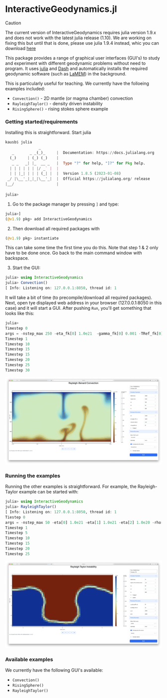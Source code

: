 # InteractiveGeodynamics.jl

> [!CAUTION]
> The current version of InteractiveGeodynamics requires julia version 1.9.x and does not work with the latest julia release (1.10). We are working on fixing this but until that is done, please use julia 1.9.4 instead, whic you can download [here](https://julialang.org/downloads/oldreleases/) 

This package provides a range of graphical user interfaces (GUI's) to study and experiment with different geodynamic problems without need to program. It uses [julia](https://julialang.org) and [Dash](https://dash.plotly.com/julia) and automatically installs the required geodynamic software (such as [LaMEM](https://github.com/JuliaGeodynamics/LaMEM.jl)) in the background.

This is particularly useful for teaching.
We currently have the folloeing examples included:
- `Convection()` - 2D mantle  (or magma chamber) convection
- `RayleighTaylor()` - density driven instability
- `RisingSphere()` - rising stokes sphere example

### Getting started/requirements
Installing this is straightforward. Start julia

```julia
kausb$ julia
               _
   _       _ _(_)_     |  Documentation: https://docs.julialang.org
  (_)     | (_) (_)    |
   _ _   _| |_  __ _   |  Type "?" for help, "]?" for Pkg help.
  | | | | | | |/ _` |  |
  | | |_| | | | (_| |  |  Version 1.8.5 (2023-01-08)
 _/ |\__'_|_|_|\__'_|  |  Official https://julialang.org/ release
|__/                   |

julia> 
```
1) Go to the package manager by pressing `]` and type: 
```julia
julia>]
(@v1.9) pkg> add InteractiveGeodynamics
 ```
2) Then download all required packages with

```julia
(@v1.9) pkg> instantiate
 ```
This can take some time the first time you do this. Note that step 1 & 2 only have to be done once. Go back to the main command window with backspace.

3) Start the GUI: 
```julia
julia> using InteractiveGeodynamics
julia> Convection()
[ Info: Listening on: 127.0.0.1:8050, thread id: 1
```
It will take a bit of time (to precompile/download all required packages). Next, open tye displayed web address in your browser (127.0.0.1:8050 in this case) and it will start a GUI. After pushing `Run`, you'll get something that looks like this: 
```julia
julia> 
Timestep 0
args = -nstep_max 250 -eta_fk[0] 1.0e21  -gamma_fk[0] 0.001 -TRef_fk[0] 1000.0 -ch[0] 5.0e8 -nel_x 128 -nel_z 64 -coord_x -1000.0,1000.0 -coord_z -1000,0 -coord_y -7.8125,7.8125 -temp_bot 2000
Timestep 1
Timestep 10
Timestep 15
Timestep 15
Timestep 20
Timestep 25
Timestep 30
```
![GUI_Convection](./docs/src/assets/img/Convection_GUI_Dash.png)

### Running the examples

Running the other examples is  straightforward. For example, the Rayleigh-Taylor example can be started with:
```julia
julia> using InteractiveGeodynamics
julia> RayleighTaylor()
[ Info: Listening on: 127.0.0.1:8050, thread id: 1
Tiestep 0
args = -nstep_max 50 -eta[0] 1.0e21 -eta[1] 1.0e21 -eta[2] 1.0e20 -rho[0] 2800 -rho[1] 2800 -rho[2] 2200 -open_top_bound 0 -nel_x 32 -nel_z 16 -coord_x -5.0,5.0 
Timestep 1
Timestep 5
Timestep 10
Timestep 15
Timestep 20
Timestep 25
```
![GUI_RTI_start](./docs/src/assets/img/RTI_GUI_Dash.png)


### Available examples
We currently have the following GUI's available:

- `Convection()` 
- `RisingSphere()`
- `RayleighTaylor()`
